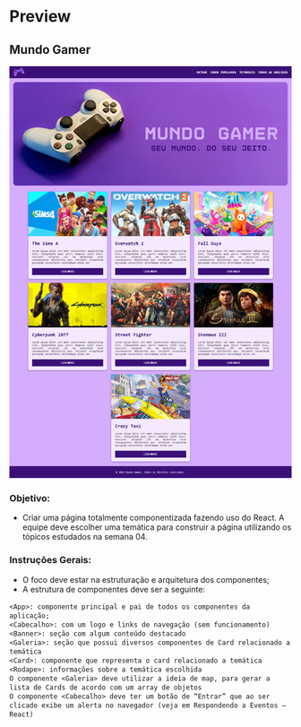# Preview

## Mundo Gamer
<p align="center">
  <img src="/Etapa02/REACT/semana01-projeto/src/assets/mundogamer-preview.png" alt="Primeira Imagem" width="600"/>
</p>

### Objetivo:
- Criar uma página totalmente componentizada fazendo uso do React. A equipe deve escolher uma temática para construir a página utilizando os tópicos estudados na semana 04.

### Instruções Gerais:
- O foco deve estar na estruturação e arquitetura dos componentes;
- A estrutura de componentes deve ser a seguinte:
```
<App>: componente principal e pai de todos os componentes da aplicação;
<Cabecalho>: com um logo e links de navegação (sem funcionamento)
<Banner>: seção com algum conteúdo destacado
<Galeria>: seção que possui diversos componentes de Card relacionado a temática
<Card>: componente que representa o card relacionado a temática
<Rodape>: informações sobre a temática escolhida
O componente <Galeria> deve utilizar a ideia de map, para gerar a lista de Cards de acordo com um array de objetos
O componente <Cabecalho> deve ter um botão de “Entrar” que ao ser clicado exibe um alerta no navegador (veja em Respondendo a Eventos – React)
```